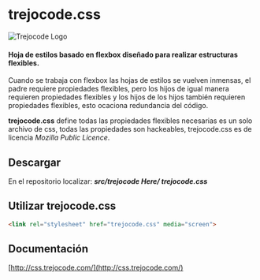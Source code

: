 # trejocode.css

![Trejocode Logo](https://picasaweb.google.com/110804453558255511417/6639709830520864785#6639709835928077698 "trejocode Logo")

#### **Hoja de estilos basado en flexbox diseñado para realizar estructuras flexibles.**

Cuando se trabaja con flexbox las hojas de estilos se vuelven inmensas, el padre requiere propiedades flexibles, pero los hijos de igual manera requieren propiedades flexibles y los hijos de los hijos también requieren propiedades flexibles, esto ocaciona redundancia del código.

**trejocode.css** define todas las propiedades flexibles necesarias es un solo archivo de css, todas las propiedades son hackeables, trejocode.css es de licencia *Mozilla Public Licence*.


## Descargar

En el repositorio localizar: ***src/trejocode Here/ trejocode.css***

## Utilizar trejocode.css
```HTML
<link rel="stylesheet" href="trejocode.css" media="screen">
```
## Documentación

[http://css.trejocode.com/](http://css.trejocode.com/)

